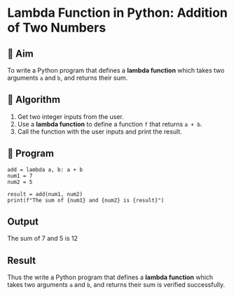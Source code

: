 # Lambda Function in Python: Addition of Two Numbers

## 🎯 Aim
To write a Python program that defines a **lambda function** which takes two arguments `a` and `b`, and returns their sum.

## 🧠 Algorithm
1. Get two integer inputs from the user.
2. Use a **lambda function** to define a function `f` that returns `a + b`.
3. Call the function with the user inputs and print the result.

## 🧾 Program
```
add = lambda a, b: a + b
num1 = 7
num2 = 5

result = add(num1, num2)
print(f"The sum of {num1} and {num2} is {result}")
```
## Output
The sum of 7 and 5 is 12

## Result
Thus the write a Python program that defines a **lambda function** which takes two arguments `a` and `b`, and returns their sum is verified successfully.
